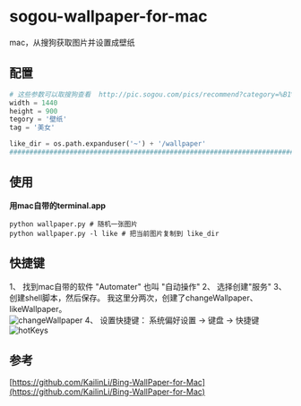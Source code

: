 # sogou-wallpaper-for-mac
mac，从搜狗获取图片并设置成壁纸

## 配置
```Python
# 这些参数可以取搜狗查看  http://pic.sogou.com/pics/recommend?category=%B1%DA%D6%BD&from=home#%E5%85%A8%E9%83%A8%2610
width = 1440
height = 900
tegory = '壁纸'
tag = '美女'

like_dir = os.path.expanduser('~') + '/wallpaper'
################################################################################
```

## 使用
**用mac自带的terminal.app**
```
python wallpaper.py # 随机一张图片
python wallpaper.py -l like # 把当前图片复制到 like_dir
```

## 快捷键
1、 找到mac自带的软件 "Automater" 也叫 "自动操作"
2、 选择创建"服务"
3、 创建shell脚本，然后保存。 我这里分两次，创建了changeWallpaper、likeWallpaper。  
![changeWallpaper](https://github.com/lepoch/sogou-wallpaper-for-mac/raw/master/img/1.png)
4、 设置快捷键： 系统偏好设置 -> 键盘 -> 快捷键 
![hotKeys](https://github.com/lepoch/sogou-wallpaper-for-mac/raw/master/img/2.png)


## 参考
[https://github.com/KailinLi/Bing-WallPaper-for-Mac](https://github.com/KailinLi/Bing-WallPaper-for-Mac)
